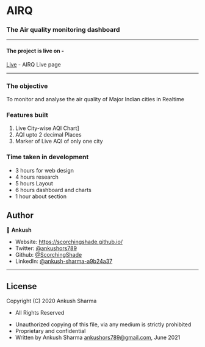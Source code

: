 # AIRQ
### The Air quality monitoring dashboard
----
#### The project is live on -
[Live](https://scorchingshade.github.io/AQI_Proximity/) -  AIRQ Live page

----------------------------------------------------------------
 ### The objective
To monitor and analyse the air quality of Major Indian cities in Realtime


### Features built

1. Live City-wise AQI Chart]
2. AQI upto 2 decimal Places
3. Marker of Live AQI of only one city

### Time taken in development
- 3 hours for web design 
- 4 hours research
- 5 hours Layout
- 6 hours dashboard and charts
- 1 hour about section

## Author

👤 **Ankush**

* Website: https://scorchingshade.github.io/
* Twitter: [@ankushors789](https://twitter.com/ankushors789)
* Github: [@ScorchingShade](https://github.com/ScorchingShade)
* LinkedIn: [@ankush-sharma-a9b24a37](https://linkedin.com/in/ankush-sharma-a9b24a37)


--------------------------------

## License

Copyright (C) 2020 Ankush Sharma 
 - All Rights Reserved
 * Unauthorized copying of this file, via any medium is strictly prohibited
 * Proprietary and confidential
 * Written by Ankush Sharma <ankushors789@gmail.com>, June 2021
 

<br>